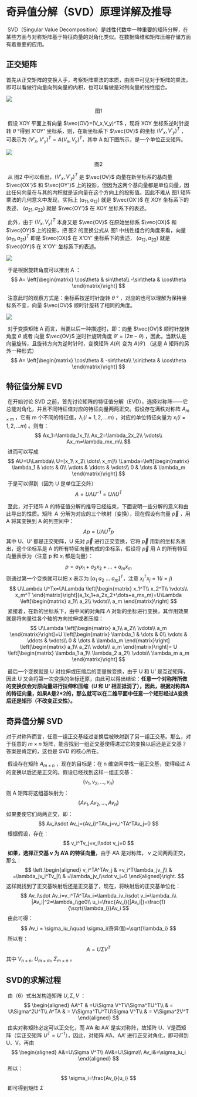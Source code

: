 

# 奇异值分解（SVD）原理详解及推导

​		SVD（Singular Value Decomposition）是线性代数中一种重要的矩阵分解，在某些方面与对称矩阵基于特征向量的对角化类似。在数据降维和矩阵压缩存储方面有着重要的应用。



## 正交矩阵

​		首先从正交矩阵的变换入手，考察矩阵乘法的本质，由图中可见对于矩阵的乘法，即可以看做行向量向列向量的内积，也可以看做是对列向量的线性组合。

![](images/18.png)

<center>图1</center>

​		假设 XOY 平面上有向量 $\vec{OV}=(V_x,V_y)^T$ ，现将 XOY 坐标系逆时针旋转 $\theta$ °得到 X'OY' 坐标系，则，在新坐标系下 $\vec{OV}$ 的坐标 $(V'_x,V'_y)^T$ ，可表示为 $(V'_x,V'_y)^T=A(V_x,V_y)^T$，其中 A 如下图所示，是一个单位正交矩阵。

![](images/19.png)

<center>图2</center>

​		从 图2 中可以看出，$(V'_x,V'_y)^T$ 是 $\vec{OV}$  向量在新坐标系的基向量 $\vec{OX'}$ 和 $\vec{OY'}$ 上的投影，但因为这两个基向量都是单位向量，因此任何向量在与其的内积就是该向量在这个方向上的投影值。因此不难从 图1 矩阵乘法的几何意义中发现，实际上 $(a_{11},a_{12})$ 就是 $\vec{OX'}$ 在 XOY 坐标系下的表述， $(a_{21},a_{22})$ 就是 $\vec{OY'}$ 在 XOY 坐标系下的表述。

​		此外，由于 $(V_x,V_y)^T$ 本身又是 $\vec{OV}$ 在原始坐标系 $\vec{OX}$ 和 $\vec{OY}$ 上的投影，把 图2 的变换公式从 图1 中线性组合的角度来看，向量 $(a_{11},a_{21})^T$ 即是 $\vec{OX}$ 在 X‘OY’ 坐标系下的表述， $(a_{12},a_{22})$ 就是 $\vec{OY}$ 在 X'OY' 坐标系下的表述。

![](images/20.png)

​		于是根据旋转角度可以推出 A ：
$$
A=
\left[\begin{matrix}
\cos\theta & sin\theta\\
-\sin\theta & \cos\theta
\end{matrix}\right]
$$


​		注意此时的观察方式是：坐标系按逆时针旋转 $\theta$ ° ，对应的也可以理解为保持坐标系不变，向量 $\vec{OV}$ 顺时针旋转了相同的角度。

![](images/21.png)

​		对于变换矩阵 A 而言，当要以后一种描述时，即：向量 $\vec{OV}$ 顺时针旋转角度 $\theta$  或者 向量 $\vec{OV}$ 逆时针旋转角度 $\theta'=(2\pi-\theta)$ ，因此，当默认是向量旋转，且旋转方向为逆时针时，变换矩阵  $A(\theta)$ 变为 $A(\theta')$ （这是 A 矩阵的另外一种形式）
$$
A=
\left[\begin{matrix}
\cos\theta & -sin\theta\\
\sin\theta & \cos\theta
\end{matrix}\right]
$$


## 特征值分解 EVD

​		在开始讨论 SVD 之前，首先讨论矩阵的特征值分解（EVD），选择对称阵——它总能对角化，并且不同特征值对应的特征向量两两正交。假设存在满秩对称阵 $A_{m\times m}$ ，它有 m 个不同的特征值，$\lambda_i(i=1,2,\dots m)$ ，对应的单位特征向量为 $x_i(i=1,2,\dots m)$ 。则有：
$$
Ax_1=\lambda_1x_1\\
Ax_2=\lambda_2x_2\\
\vdots\\
Ax_m=\lambda_mx_m\\
$$
​		进而可以写成
$$
AU=U\Lambda\\
U=[x_1\ x_2\ \dots\ x_m]\\
\Lambda=\left[\begin{matrix}
\lambda_1 & \dots & 0\\
\vdots & \ddots & \vdots\\
0 & \dots & \lambda_m
\end{matrix}\right]
$$
​		于是可以得到（因为 U 是单位正交阵）
$$
A=U\Lambda U^{-1}=U\Lambda U^T
$$

​		至此，对于矩阵 A 的特征值分解的推导已经结束，下面说明一些分解的意义和由此导出的性质。矩阵 Ａ 分解为对应的三个映射（变换），现在假设有向量 $\vec p$ ，用 A 将其变换到 A 的列空间中：
$$
Ap = U\Lambda U^Tp
$$
​		其中 U、U‘  都是正交矩阵，U 先对 $\vec p$ 进行正交变换，它将 $\vec p$ 用新的坐标系表出，这个坐标系是 A 的所有特征向量构成的坐标系，假设将 $\vec p$ 用 A 的所有特征向量表示为（注意 p 和 $x_i$ 都是向量）：
$$
p = a_1x_1+a_2x_2+\dots+a_mx_m
$$
​		则通过第一个变换就可以把 x 表示为 $[a_1\ a_2\ \dots\ a_m]^T$，注意 $x^T_ix_j=1(i=j)$ 
$$
U\Lambda U^Tx=U\Lambda
\left[\begin{matrix}
x_1^T\\
x_2^T\\
\vdots\\
x_m^T
\end{matrix}\right](a_1x_1+a_2x_2+\dots+a_mx_m)=U\Lambda
\left[\begin{matrix}
a_1\\
a_2\\
\vdots\\
a_m
\end{matrix}\right]
$$
​		紧接着，在新的坐标系下，由中间的对角阵 $\Lambda$ 对新的坐标进行变换，其作用效果就是将向量往各个轴的方向拉伸或者压缩：
$$
U\Lambda
\left[\begin{matrix}
a_1\\
a_2\\
\vdots\\
a_m
\end{matrix}\right]=U
\left[\begin{matrix}
\lambda_1 & \dots & 0\\
\vdots & \ddots & \vdots\\
0 & \dots & \lambda_m
\end{matrix}\right]
\left[\begin{matrix}
a_1\\
a_2\\
\vdots\\
a_m
\end{matrix}\right]= U
\left[\begin{matrix}
\lambda_1 a_1\\
\lambda_2 a_2\\
\vdots\\
\lambda_m a_m
\end{matrix}\right]
$$


​		最后一个变换就是 U 对拉伸或压缩后的变量做变换，由于 U 和 U’ 是互逆矩阵，因此 U 又会将第一次变换的坐标还原，由此可以得出结论：**任意一个对称阵所做的变换仅会对原向量进行拉伸和压缩（U 和 U‘ 相互抵消了），因此，根据对称阵A的特征向量，如果A是2*2的，那么就可以在二维平面中任意一个矩形经过A变换后还是矩形（不改变正交性）。**

  

## 奇异值分解 SVD

​		对于对称阵而言，任意一组正交基经过变换后被映射到了另一组正交基。那么，对于任意的 $m\times n$ 矩阵，能否找到一组正交基使得进过它的变换以后还是正交基？答案是肯定的，这也是 SVD 的核心所在。

​		假设存在矩阵 $A_{m\times n}$ ，现在的目标是：在 n 维空间中找一组正交基，使得经过 A 的变换以后还是正交的。假设已经找到这样一组正交基：
$$
\{v_1,v_2,\dots,v_n\}
$$
​		则 A 矩阵将这组基映射为：
$$
\{Av_1,Av_2,\dots,Av_n\}
$$
​		如果要使它们两两正交，即：
$$
Av_i\sdot Av_j=(Av_i)^TAv_j=v_i^TA^TAv_j=0
$$
​		根据假设，存在：
$$
v_i^Tv_j=v_i\sdot v_j=0
$$
​		**如果，选择正交基 v 为 A’A 的特征向量**，由于 A‘A 是对称阵， v 之间两两正交，那么：
$$
\left.\begin{aligned}
v_i^TA^TAv_j
& =v_i^T\lambda_jv_j\\
& =\lambda_jv_i^Tv_j\\
& =\lambda_jv_i\sdot v_j=0
\end{aligned}\right.
$$
​		这样就找到了正交基映射后还是正交基了，现在，将映射后的正交基单位化：
$$
Av_i\sdot Av_i=v_i^TA^TAv_i=\lambda_iv_i\sdot v_i=\lambda_i\\
|Av_i|^2=\lambda_i\ge0\\
u_i=\frac{Av_i}{|Av_i|}=\frac{1}{\sqrt{\lambda_i}}Av_i
$$
​		由此可得：
$$
Av_i = \sigma_iu_i\quad \sigma_i(奇异值)=\sqrt{\lambda_i}
$$
​		所以有：
$$
A = U\Sigma V^T
$$
其中 $V_{n\times n},\ U_{m\times m},\ \Sigma_{m\times n}$ 。





## SVD的求解过程

​		由（6）式出发构造矩阵 $U,\Sigma,V$ ：
$$
\begin{aligned}
AA^T & =U\Sigma V^TV\Sigma^TU^T\\
& = U\Sigma^2U^T\\
A^TA & = V\Sigma^TU^TU\Sigma V^T\\
& = V\Sigma^2V^T
\end{aligned}
$$
​		由实对称矩阵必定可以正交化，而 A‘A 和 AA’ 是实对称阵，故矩阵 U、V是酉矩阵（实正交矩阵 $U^T=U^{-1}$），因此，对矩阵 A‘A、AA’ 进行正交对角化，即可得到 U、V。再由
$$
\begin{aligned}
A&=U\Sigma V^T\\
AV&=U\Sigma\\
Av_i&=\sigma_iu_i
\end{aligned}
$$
​		所以：
$$
\sigma_i=\frac{Av_i}{u_i}
$$
​		即可得到矩阵 $\Sigma$ 



